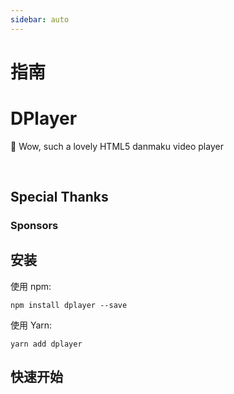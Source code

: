 ```yaml
---
sidebar: auto
---
```


# 指南

# DPlayer

🍭 Wow, such a lovely HTML5 danmaku video player

<DPlayer :immediate="true"></DPlayer>

&nbsp;

## Special Thanks

### Sponsors


## 安装

使用 npm:

```
npm install dplayer --save
```

使用 Yarn:

```
yarn add dplayer
```

## 快速开始


